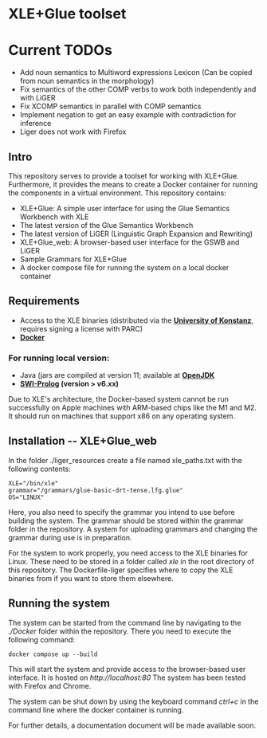 # XLE+Glue toolset

# Current TODOs

- Add noun semantics to Multiword expressions Lexicon (Can be copied from noun semantics in the morphology)
- Fix semantics of the other COMP verbs to work both independently and with LiGER 
- Fix XCOMP semantics in parallel with COMP semantics
- Implement negation to get an easy example with contradiction for inference
- Liger does not work with Firefox

## Intro

This repository serves to provide a toolset for working with XLE+Glue. Furthermore, it provides the means to create a Docker container for running the components in a virtual environment.
This repository contains:
- XLE+Glue: A simple user interface for using the Glue Semantics Workbench with XLE
- The latest version of the Glue Semantics Workbench
- The latest version of LiGER (Linguistic Graph Expansion and Rewriting) 
- XLE+Glue_web: A browser-based user interface for the GSWB and LiGER
- Sample Grammars for XLE+Glue
- A docker compose file for running the system on a local docker container

## Requirements

- Access to the XLE binaries (distributed via the **[University of Konstanz](https://ling.sprachwiss.uni-konstanz.de/pages/xle/index.html)**, requires signing a license with PARC)
- **[Docker](https://www.docker.com/)**

### For running local version:

- Java (jars are compiled at version 11; available at **[OpenJDK](https://jdk.java.net/13/)**
- **[SWI-Prolog](https://www.swi-prolog.org/) (version > v6.xx)**

Due to XLE's architecture, the Docker-based system cannot be run successfully on Apple machines with ARM-based chips like the M1 and M2. It should run on machines that support x86 on any operating system.

## Installation -- XLE+Glue_web

In the folder ./liger_resources create a file named xle_paths.txt with the following contents:

```
XLE="/bin/xle"
grammar="/grammars/glue-basic-drt-tense.lfg.glue"
OS="LINUX"
```
Here, you also need to specify the grammar you intend to use before building the system. The grammar should be stored within the grammar folder in the repository. A system for uploading grammars and changing the grammar during use is in preparation.

For the system to work properly, you need access to the XLE binaries for Linux. These need to be stored in a folder called _xle_ in the root directory of this repository. The Dockerfile-liger specifies where to copy the XLE binaries from if you want to store them elsewhere.

## Running the system 

The system can be started from the command line by navigating to the _./Docker_ folder within the repository. There you need to execute the following command:

```
docker compose up --build
```
This will start the system and provide access to the browser-based user interface. It is hosted on _http://localhost:80_ 
The system has been tested with Firefox and Chrome. 

The system can be shut down by using the keyboard command _ctrl+c_ in the command line where the docker container is running.

For further details, a documentation document will be made available soon. 







